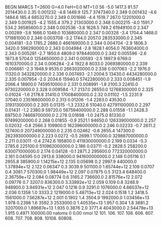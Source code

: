 BEGN
MARCS T=2600 G=4.0 FeH=0.0 MT=1.0
                  56
-5.0 1417.3 81.57 2014430.0 2.35 0.001232 
-4.8 1449.9 125.7 3747340.0 2.349 0.001432 
-4.6 1484.6 185.4 6853270.0 2.349 0.001666 
-4.4 1519.7 267.0 12201000.0 2.349 0.001925 
-4.2 1555.4 379.2 21303000.0 2.348 0.002215 
-4.0 1591.7 534.2 36585600.0 2.348 0.002536 
-3.8 1628.5 749.2 61949100.0 2.347 0.00289 
-3.6 1666.0 1049.0 103680000.0 2.347 0.00328 
-3.4 1704.4 1468.0 171981000.0 2.346 0.003708 
-3.2 1744.0 2057.0 283533000.0 2.345 0.004181 
-3.0 1785.2 2886.0 466169000.0 2.344 0.004704 
-2.9 1806.3 3420.0 596290000.0 2.343 0.004984 
-2.8 1828.1 4054.0 763604000.0 2.343 0.005281 
-2.7 1850.6 4809.0 978440000.0 2.342 0.005596 
-2.6 1873.8 5704.0 1254650000.0 2.341 0.00593 
-2.5 1897.9 6769.0 1610370000.0 2.34 0.006284 
-2.4 1922.8 8033.0 2069380000.0 2.339 0.006661 
-2.3 1948.9 9535.0 2663020000.0 2.338 0.007063 
-2.2 1976.0 11320.0 3432820000.0 2.336 0.007493 
-2.1 2004.5 13430.0 4434280000.0 2.335 0.007954 
-2.0 2034.6 15940.0 5742280000.0 2.333 0.008451 
-1.9 2066.4 18900.0 7459510000.0 2.331 0.008991 
-1.8 2100.3 22410.0 9730220000.0 2.328 0.009584 
-1.7 2137.0 26550.0 12768300000.0 2.325 0.01024 
-1.6 2178.8 31410.0 17008400000.0 2.32 0.01102 
-1.5 2231.9 37040.0 23516600000.0 2.313 0.01206 
-1.4 2283.0 43530.0 31931300000.0 2.305 0.01315 
-1.3 2332.6 51040.0 42791100000.0 2.297 0.01431 
-1.2 2380.9 59720.0 56759400000.0 2.288 0.01558 
-1.1 2428.3 69750.0 74669700000.0 2.278 0.01698 
-1.0 2475.0 81330.0 97499200000.0 2.268 0.01855 
-0.9 2521.1 94650.0 126339000000.0 2.257 0.02032 
-0.8 2566.3 109900.0 162396000000.0 2.246 0.02233 
-0.7 2611.2 127400.0 207249000000.0 2.235 0.02462 
-0.6 2655.4 147300.0 262393000000.0 2.223 0.0272 
-0.5 2699.1 170000.0 329887000000.0 2.211 0.03011 
-0.4 2742.6 195800.0 411930000000.0 2.199 0.0334 
-0.3 2785.6 225100.0 510962000000.0 2.186 0.03711 
-0.2 2828.5 258200.0 630071000000.0 2.174 0.04128 
-0.1 2871.2 295600.0 772320000000.0 2.161 0.04595 
0.0 2913.6 338000.0 941600000000.0 2.148 0.05116 
0.1 2955.8 385900.0 1.14215e+12 2.135 0.05698 
0.2 2997.9 440000.0 1.37894e+12 2.122 0.06347 
0.3 3039.9 501100.0 1.65744e+12 2.109 0.0707 
0.4 3081.7 570300.0 1.98449e+12 2.097 0.07875 
0.5 3123.4 648400.0 2.36759e+12 2.084 0.08774 
0.6 3165.2 736600.0 2.81576e+12 2.072 0.09776 
0.7 3207.0 836300.0 3.33892e+12 2.059 0.109 
0.8 3248.9 948900.0 3.94931e+12 2.047 0.1216 
0.9 3291.0 1076000.0 4.66037e+12 2.036 0.1358 
1.0 3333.2 1219000.0 5.48713e+12 2.024 0.1518 
1.2 3418.5 1561000.0 7.56287e+12 2.001 0.1902 
1.4 3504.9 1992000.0 1.03456e+13 1.978 0.2398 
1.6 3592.3 2533000.0 1.40535e+13 1.957 0.304 
1.8 3681.2 3207000.0 1.89687e+13 1.935 0.3876 
2.0 3771.4 4043000.0 2.54479e+13 1.915 0.4971 
100000.00
natoms              0      0.00
nmol          12
          101.         106.       107.      108.         606.        607.        608.
          707.         708.       808.    10108.       60808.

